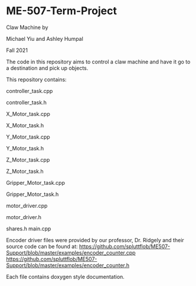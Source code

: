 # ME-507-Term-Project
Claw Machine by

Michael Yiu and Ashley Humpal

Fall 2021

The code in this repository aims to control a claw machine and have it go to a destination and pick up objects.

This repository contains:

controller_task.cpp

controller_task.h

X_Motor_task.cpp

X_Motor_task.h

Y_Motor_task.cpp

Y_Motor_task.h

Z_Motor_task.cpp

Z_Motor_task.h

Gripper_Motor_task.cpp

Gripper_Motor_task.h

motor_driver.cpp

motor_driver.h

shares.h
main.cpp

Encoder driver files were provided by our professor, Dr. Ridgely and their source code can be found at:
https://github.com/spluttflob/ME507-Support/blob/master/examples/encoder_counter.cpp
https://github.com/spluttflob/ME507-Support/blob/master/examples/encoder_counter.h

Each file contains doxygen style documentation.

